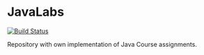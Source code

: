 JavaLabs
=======================

[![Build Status](https://travis-ci.org/Kietzmann/JavaLabs.svg?branch=master)](https://travis-ci.org/Kietzmann/JavaLabs)

Repository with own implementation of Java Course assignments.

